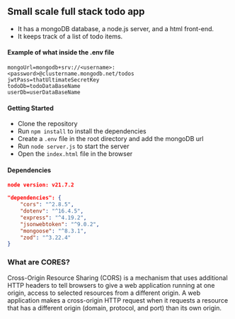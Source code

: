 ## Small scale full stack todo app
- It has a mongoDB database, a node.js server, and a html front-end.
- It keeps track of a list of todo items.


#### Example of what inside the .env file
```env
mongoUrl=mongodb+srv://<username>:<password>@clustername.mongodb.net/todos
jwtPass=thatUltimateSecretKey
todoDb=todoDataBaseName
userDb=userDataBaseName
```

#### Getting Started
- Clone the repository
- Run `npm install` to install the dependencies
- Create a `.env` file in the root directory and add the mongoDB url
- Run `node server.js` to start the server
- Open the `index.html` file in the browser

#### Dependencies
```json
node version: v21.7.2
```

```json
"dependencies": {
    "cors": "^2.8.5",
    "dotenv": "^16.4.5",
    "express": "^4.19.2",
    "jsonwebtoken": "^9.0.2",
    "mongoose": "^8.3.1",
    "zod": "^3.22.4"
}
```

### What are CORES?

Cross-Origin Resource Sharing (CORS) is a mechanism that uses additional HTTP headers to tell browsers to give a web application running at one origin, access to selected resources from a different origin. A web application makes a cross-origin HTTP request when it requests a resource that has a different origin (domain, protocol, and port) than its own origin.


